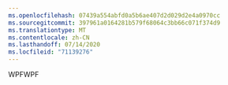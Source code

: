 ```yaml
---
ms.openlocfilehash: 07439a554abfd0a5b6ae407d2d029d2e4a0970cc
ms.sourcegitcommit: 397961a0164281b579f68064c3bb66c071f374d9
ms.translationtype: MT
ms.contentlocale: zh-CN
ms.lasthandoff: 07/14/2020
ms.locfileid: "71139276"
---
```

<span data-ttu-id="6a397-101">WPF</span><span class="sxs-lookup"><span data-stu-id="6a397-101">WPF</span></span>